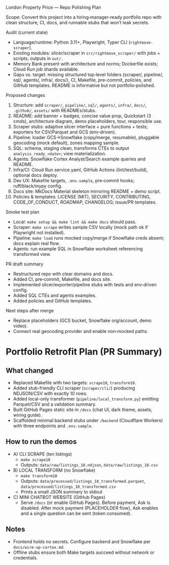 London Property Price — Repo Polishing Plan

Scope: Convert this project into a hiring‑manager‑ready portfolio repo with clean structure, CI, docs, and runnable stubs that won’t leak secrets.

Audit (current state)
- Language/runtime: Python 3.11+, Playwright, Typer CLI (`rightmove-scraper`).
- Existing modules: slicer/scraper in `src/rightmove_scraper/` with jobs + scripts; outputs in `out/`.
- Memory Bank present with architecture and norms; Dockerfile exists; Cloud Run job shards available.
- Gaps vs. target: missing structured top‑level folders (scraper/, pipeline/, sql/, agents/, infra/, docs/), CI, Makefile, pre-commit, policies, and GitHub templates. README is informative but not portfolio‑polished.

Proposed changes
1) Structure: add `scraper/`, `pipeline/`, `sql/`, `agents/`, `infra/`, `docs/`, `.github/`, `assets/` with READMEs/stubs.
2) README: add banner + badges, concise value prop, Quickstart (3 cmds), architecture diagram, demo placeholders, tour, responsible use.
3) Scraper stubs: adaptive slicer interface + pure functions + tests; exporters for CSV/Parquet and GCS (env‑driven).
4) Pipeline: loader GCS→Snowflake (copy/merge, resumable), pluggable geocoding (mock default), zones mapping sample.
5) SQL: schema, staging clean, transforms CTEs to output `analysis_ready_<date>`; view materialization.
6) Agents: Snowflake Cortex Analyst/Search example queries and README.
7) Infra/CI: Cloud Run service.yaml, GitHub Actions (lint/test/build), optional docs deploy.
8) Dev UX: Makefile targets, `.env.sample`, pre‑commit hooks; ruff/black/mypy config.
9) Docs site: MkDocs Material skeleton mirroring README + demo script.
10) Policies & templates: LICENSE (MIT), SECURITY, CONTRIBUTING, CODE_OF_CONDUCT, ROADMAP, CHANGELOG; issue/PR templates.

Smoke test plan
- Local: `make setup && make lint && make docs` should pass.
- Scraper: `make scrape` writes sample CSV locally (mock path ok if Playwright not installed).
- Pipeline: `make load` runs mocked copy/merge if Snowflake creds absent; docs explain real flow.
- Agents: run example SQL in Snowflake worksheet referencing transformed view.

PR draft summary
- Restructured repo with clear domains and docs.
- Added CI, pre‑commit, Makefile, and docs site.
- Implemented slicer/exporter/pipeline stubs with tests and env‑driven config.
- Added SQL CTEs and agents examples.
- Added policies and GitHub templates.

Next steps after merge
- Replace placeholders (GCS bucket, Snowflake org/account, demo video).
- Connect real geocoding provider and enable non‑mocked paths.

# Portfolio Retrofit Plan (PR Summary)

## What changed
- Replaced Makefile with two targets: `scrape10`, `transform10`.
- Added stub-friendly CLI scraper (`scraper/cli/`) producing NDJSON/CSV with exactly 10 rows.
- Added local-only transformer (`pipeline/local_transform.py`) emitting Parquet/CSV and a validation summary.
- Built GitHub Pages static site in `/docs` (chat UI, dark theme, assets, wiring guide).
- Scaffolded minimal backend stubs under `/backend` (Cloudflare Workers) with three endpoints and `.env.sample`.

## How to run the demos
- A) CLI SCRAPE (ten listings)
  - `make scrape10`
  - Outputs: `data/raw/listings_10.ndjson`, `data/raw/listings_10.csv`
- B) LOCAL TRANSFORM (no Snowflake)
  - `make transform10`
  - Outputs: `data/processed/listings_10_transformed.parquet`, `data/processed/listings_10_transformed.csv`
  - Prints a small JSON summary to stdout
- C) MINI CHATBOT WEBSITE (GitHub Pages)
  - Serve `/docs` (or enable GitHub Pages). Before payment, Ask is disabled. After mock payment (PLACEHOLDER flow), Ask enables and a single question can be sent (token consumed).

## Notes
- Frontend holds no secrets. Configure backend and Snowflake per `docs/wire-up-cortex.md`.
- Offline stubs ensure both Make targets succeed without network or credentials.


